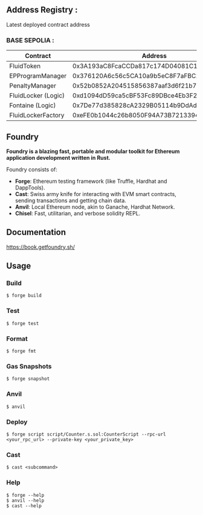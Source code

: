 ## Address Registry :

Latest deployed contract address

### BASE SEPOLIA :

| Contract            | Address                                    | Explorer                                                                        |
| ------------------- | ------------------------------------------ | ------------------------------------------------------------------------------- |
| FluidToken          | 0x3A193aC8FcaCCDa817c174D04081C105154a8441 | https://sepolia.basescan.org/address/0x3A193aC8FcaCCDa817c174D04081C105154a8441 |
| EPProgramManager    | 0x376120A6c56c5CA10a9b5eC8F7aFBC2d576f2C35 | https://sepolia.basescan.org/address/0x376120A6c56c5CA10a9b5eC8F7aFBC2d576f2C35 |
| PenaltyManager      | 0x52b0852A204515856387aaf3d6f21b77E66e03a8 | https://sepolia.basescan.org/address/0x52b0852A204515856387aaf3d6f21b77E66e03a8 |
| FluidLocker (Logic) | 0xd1094dD59ca5cBF53Fc89DBce4Eb3F25f148Ed6A | https://sepolia.basescan.org/address/0xd1094dD59ca5cBF53Fc89DBce4Eb3F25f148Ed6A |
| Fontaine (Logic)    | 0x7De77d385828cA2329B05114b9DdAdB824Af1742 | https://sepolia.basescan.org/address/0x7De77d385828cA2329B05114b9DdAdB824Af1742 |
| FluidLockerFactory  | 0xeFE0b1044c26b8050F94A73B7213394D2E0aa504 | https://sepolia.basescan.org/address/0xeFE0b1044c26b8050F94A73B7213394D2E0aa504 |

## Foundry

**Foundry is a blazing fast, portable and modular toolkit for Ethereum application development written in Rust.**

Foundry consists of:

- **Forge**: Ethereum testing framework (like Truffle, Hardhat and DappTools).
- **Cast**: Swiss army knife for interacting with EVM smart contracts, sending transactions and getting chain data.
- **Anvil**: Local Ethereum node, akin to Ganache, Hardhat Network.
- **Chisel**: Fast, utilitarian, and verbose solidity REPL.

## Documentation

https://book.getfoundry.sh/

## Usage

### Build

```shell
$ forge build
```

### Test

```shell
$ forge test
```

### Format

```shell
$ forge fmt
```

### Gas Snapshots

```shell
$ forge snapshot
```

### Anvil

```shell
$ anvil
```

### Deploy

```shell
$ forge script script/Counter.s.sol:CounterScript --rpc-url <your_rpc_url> --private-key <your_private_key>
```

### Cast

```shell
$ cast <subcommand>
```

### Help

```shell
$ forge --help
$ anvil --help
$ cast --help
```
